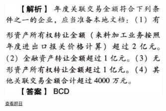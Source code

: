 ![](6eeae1443132084a608ace5f5000f281.png)

![](25112b74e049062b15fdf28c3dd89e51.png)

[查看题目](../国际税收税务管理实务.本章真题.md#37-题目)

